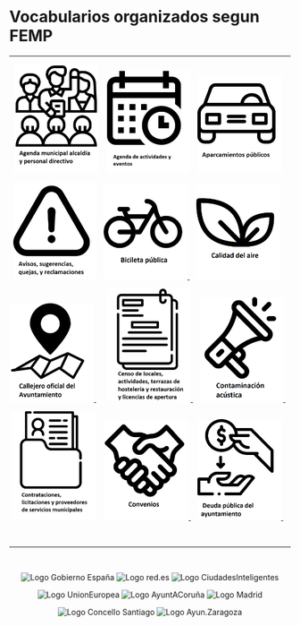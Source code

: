 <link href="stylesheet.css" rel="stylesheet"/>

&nbsp; 
&nbsp; 

<p float="right" align="center">   
<h1>Vocabularios organizados segun FEMP</h1>
</p>

***

<p float="right" align="center">
   <a href="https://leticiarubalcabadg.github.io/FEMPAGENDAMUNICIPAL"><img src="Iconos/sinergia.png" alt="Agenda municipal" width="150" /></a> &nbsp;&nbsp; 
   <a href="https://leticiarubalcabadg.github.io/FEMPAGENDAACTIVIDADES"><img src="Iconos/calendario.png" alt="Agenda" width="150"/></a>&nbsp;&nbsp;
   <a href="https://leticiarubalcabadg.github.io/FEMAPARCAIENTOS"><img src="Iconos/coche.png" alt="Aparcamiento" width="150" /></a>&nbsp;&nbsp; 
</p>



<p float="right" align="center">
   <a href="https://leticiarubalcabadg.github.io/FEMAPAVISOS"><img src="Iconos/advertencia.png" alt="Avisos" width="150" /></a>&nbsp;&nbsp;    
   <a href="https://leticiarubalcabadg.github.io/FEMPBICICLETA"><img src="Iconos/bicicleta.png" alt="Bicicleta" width="150" /> </a> &nbsp;&nbsp; 
   <a href="https://leticiarubalcabadg.github.io/FEMPCALIDADAIRE"><img src="Iconos/vegano.png" alt="Calidad aire" width="150"/></a> &nbsp;&nbsp; 
</p>

<p float="right" align="center">   
   <a href="https://leticiarubalcabadg.github.io/FEMPCALLEJERO"> <img src="Iconos/mapa-con-un-pequeno-simbolo-de-alfiler-dentro-de-un-circulo.png" alt="Callejero oficial" width="150"/> </a> &nbsp;&nbsp; &nbsp;
   <a href="https://leticiarubalcabadg.github.io/FEMPCENSO"> <img src="Iconos/documentos.png" alt="Censo de locales" width="150" /> </a> &nbsp;&nbsp;
   <a href="https://leticiarubalcabadg.github.io/FEMPCONTAMINACION"><img src="Iconos/megafono.png" alt="Contaminación" width="150" /> </a> &nbsp;&nbsp; 
 </p>



<p float="right" align="center">
   <a href="https://leticiarubalcabadg.github.io/FEMPCONTRATACIONES"><img src="Iconos/dosier.png" alt="Contrataciones" width="150"/></a> &nbsp;&nbsp; 
   <a href="https://leticiarubalcabadg.github.io/FEMPCONVENIOS"> <img src="Iconos/darse-la-mano.png" alt="Convenios" width="150" /> </a> &nbsp;&nbsp; 
   <a href="https://leticiarubalcabadg.github.io/FEMPDEUDAPÚBLICA"> <img src="Iconos/pedir-prestado.png" alt="Deuda" width="150" /> </a> &nbsp;&nbsp; 
</p>


&nbsp; 


***
&nbsp; 

<p float="right" align="center">
<img src="https://ciudadesabiertas.es/assets/img/cabiertas/gobEspana-logo.svg" alt="Logo Gobierno España" width="200"/>
<img src="https://ciudadesabiertas.es/assets/img/cabiertas/red-logo.svg" alt="Logo red.es" width="150"/>
<img src="https://ciudadesabiertas.es/assets/img/cabiertas/ciudadesInteligentes-logo.svg" alt="Logo CiudadesInteligentes" width="150"/>
</p>

<p float="right" align="center">   
<img src="https://ciudadesabiertas.es/assets/img/cabiertas/unionEuropea-logo.svg" alt="Logo UnionEuropea" width="200"/>
<img src="https://ciudadesabiertas.es/assets/img/cabiertas/ayuntAcoruna-logo.svg" alt="Logo AyuntACoruña" width="200"/>
<img src="https://ciudadesabiertas.es/assets/img/cabiertas/ayuntMadrid-logo.svg" alt="Logo Madrid" width="100"/>
</p>

<p float="right" align="center">
<img src="https://ciudadesabiertas.es/assets/img/cabiertas/ayuntSantiagoCompostela-logo.svg" alt="Logo Concello Santiago" width="200"/>
<img src="https://ciudadesabiertas.es/assets/img/cabiertas/ayuntZaragoza-logo.svg" alt="Logo Ayun.Zaragoza" width="200"/>
</p>





